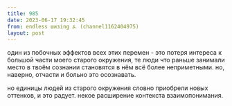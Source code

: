 ```yaml
---
title: 985
date: 2023-06-17 19:32:45
from: endless шизing ⍼ (channel1162404975)
layout: post
---
```


один из побочных эффектов всех этих перемен - это потеря интереса к большой части моего старого окружения, те люди что раньше занимали место в твоём сознании становятся в нём всё более неприметными. но, наверно, отчасти и больно это осознавать.

но единицы людей из старого окружения словно приобрели новых оттенков, и это радует. некое расширение контекста взаимопонимания.
